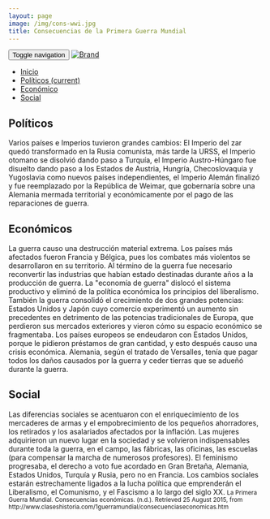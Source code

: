 ```yaml
---
layout: page
image: /img/cons-wwi.jpg
title: Consecuencias de la Primera Guerra Mundial
---
```

<nav class="navbar navbar-inverse navbar-translucent navbar-fixed-top" id="navbar">
	<div class="container-fluid">
	    <div class="navbar-header">
		    <button type="button" class="navbar-toggle collapsed" data-toggle="collapse" data-target="#bs-example-navbar-collapse-1" aria-expanded="false">
	        <span class="sr-only">Toggle navigation</span>
	        <span class="icon-bar"></span>
	        <span class="icon-bar"></span>
	        <span class="icon-bar"></span>
	      </button>
	      <a class="navbar-brand" href="{{site.github.url}}">
	        <img alt="Brand" src="{{site.github.url}}{{site.icon}}">
	      </a>
	    </div>
	    <!-- Collect the nav links, forms, and other content for toggling -->
	    <div class="collapse navbar-collapse" id="bs-example-navbar-collapse-1">
	      <ul class="nav navbar-nav">
		    <li><a href="{{site.github.url}}">Inicio</a></li>
	        <li class="active"><a href="#politicos">Políticos <span class="sr-only">(current)</span></a></li>
	        <li><a href="#eco">Económico</a></li>
	        <li><a href="#social">Social</a></li>
	      </ul>
	    </div><!-- /.navbar-collapse -->
	</div>
</nav>

<h2 id="politicos">Políticos</h2>
Varios países e Imperios tuvieron grandes cambios: El Imperio del zar quedó transformado en la Rusia comunista, más tarde la URSS, el Imperio otomano se disolvió dando paso a Turquía, el Imperio Austro-Húngaro fue disuelto dando paso a los Estados de Austria, Hungría, Checoslovaquia y Yugoslavia como nuevos países independientes, el Imperio Alemán finalizó y fue reemplazado por la República de Weimar, que gobernaría sobre una Alemania mermada territorial y económicamente por el pago de las reparaciones de guerra.

<h2 id="eco">Económicos</h2>
La guerra causo una destrucción material extrema. Los países más afectados fueron Francia y Bélgica, pues los combates más violentos se desarrollaron en su territorio. Al término de la guerra fue necesario reconvertir las industrias que habían estado destinadas durante años a la producción de guerra. La "economía de guerra" dislocó el sistema productivo y eliminó de la política económica los principios del liberalismo. También la guerra consolidó el crecimiento de dos grandes potencias: Estados Unidos y Japón cuyo comercio experimentó un aumento sin precedentes en detrimento de las potencias tradicionales de Europa, que perdieron sus mercados exteriores y vieron cómo su espacio económico se fragmentaba. Los países europeos se endeudaron con Estados Unidos, porque le pidieron préstamos de gran cantidad, y esto después causo una crisis económica. Alemania, según el tratado de Versalles, tenía que pagar todos los daños causados por la guerra y ceder tierras que se adueñó durante la guerra.

<h2 id="social">Social</h2>
Las diferencias sociales se acentuaron con el enriquecimiento de los mercaderes de armas y el empobrecimiento de los pequeños ahorradores, los retirados y los asalariados afectados por la inflación. Las mujeres adquirieron un nuevo lugar en la sociedad y se volvieron indispensables durante toda la guerra, en el campo, las fábricas, las oficinas, las escuelas (para compensar la marcha de numerosos profesores). El feminismo progresaba, el derecho a voto fue acordado en Gran Bretaña, Alemania, Estados Unidos, Turquía y Rusia, pero no en Francia. Los cambios sociales estarán estrechamente ligados a la lucha política que emprenderán el Liberalismo, el Comunismo, y el Fascismo a lo largo del siglo XX.

<small class="bib">
La Primera Guerra Mundial. Consecuencias económicas. (n.d.). Retrieved 25 August 2015, from http://www.claseshistoria.com/1guerramundial/consecuenciaseconomicas.htm
</small>
